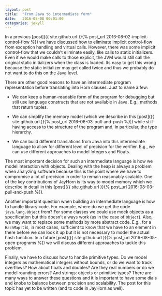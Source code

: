 ```yaml
---
layout: post
title:  "From Java to intermediate form"
date:   2016-08-08 00:01:00
categories: jekyll
---
```


In a previous [post]({{ site.github.url }}{% post_url 2016-08-02-implicit-control-flow %}) we have discussed how to eliminate implicit control-flow from exception handling and virtual calls. However, there was some implicit control-flow that we couldn't eliminate easily, like calls to static initializers. Even if we would make calls to those explicit, the JVM would still call the original static initializers when the class is loaded. Its easy to get this wrong because the static initializer may get called twice and thus we probably do not want to do this on the Java level.

There are other good reasons to have an intermediate program representation before translating into Horn clauses. Just to name a few:

   * We can keep a human-readable form of the program for debugging but still use language constructs that are not available in Java. E.g., methods that return tuples. 

   * We can simplify the memory model (which we describe in this [post]({{ site.github.url }}{% post_url 2016-08-03-pull-and-push %})) while still having access to the structure of the program and, in particular, the type hierarchy. 

   * We can build different translations from Java into this intermediate language to allow for different level of precision for the verifier. E.g., we can use different approaches to model Integers and Floats.

The most important decision for such an intermediate language is how we model interaction with objects. Dealing with the heap is always a problem when analyzing software because this is the point where we have to compromise a lot of precision in order to remain reasonably scalable. One of the key contributions of JayHorn is its way to model memory which we describe in detail in this [post]({{ site.github.url }}{% post_url 2016-08-03-pull-and-push %}).

Another important question when building an intermediate language is how to handle library code. For example, where do we get the code `java.lang.Object` from? For some classes we could use mock objects as a specification but this doesn't always work (as in the case of `Object`). Also, we may want to replace some methods by more abstract code. E.g., for a `HashMap` it is, in most cases, sufficient to know that we have to an element in there before we can look it up but it is not necessary to model the actual hash function. In a future [post]({{ site.github.url }}{% post_url 2016-08-05-open-programs %}) we will discuss different approaches to tackle this problem.

Finally, we have to discuss how to handle primitive types. Do we model integers as mathematical integers without bounds, or do we want to track overflows? How about floats and doubles? Are they real numbers or do we model rounding errors? And strings: objects or primitive types? There are many ways to answer these questions and it is important to have some dials and knobs to balance between precision and scalability. The post for this topic has yet to be written (and to code in JayHorn as well).



